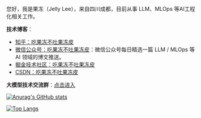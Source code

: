 您好，我是果冻（Jelly Lee），来自四川成都，目前从事 LLM、MLOps 等AI工程化相关工作。

**技术博客**：
- [知乎：吃果冻不吐果冻皮](https://www.zhihu.com/people/liguodong-iot)
- [微信公众号：吃果冻不吐果冻皮](https://github.com/liguodongiot/liguodongiot/blob/main/images/%E5%85%AC%E4%BC%97%E5%8F%B7.jpeg)：微信公众号每日精选一篇 LLM / MLOps 等 AI 领域的博文推送。
- [掘金技术社区：吃果冻不吐果冻皮](https://juejin.cn/user/3642056016410728/posts)
- [CSDN：吃果冻不吐果冻皮](https://liguodong.blog.csdn.net/)


**大模型技术交流群**：[点击进入](https://mp.weixin.qq.com/s?__biz=MzU3Mzg5ODgxMg==&mid=2247485625&idx=1&sn=fcef9b3bbfdfcc8a58ea3d5d0c5ecb6d&chksm=fd3be1eaca4c68fcc73a2c732d07082649ce38ab4cdf3718e1179de8c069b0617dd6ae3ed32e&token=1195390530&lang=zh_CN#rd)


[![Anurag's GitHub stats](https://github-readme-stats.vercel.app/api?username=liguodongiot&show_icons=true&theme=gruvbox)](https://github.com/anuraghazra/github-readme-stats)

[![Top Langs](https://github-readme-stats.vercel.app/api/top-langs/?username=liguodongiot&layout=compact&theme=gruvbox)](https://github.com/anuraghazra/github-readme-stats)





